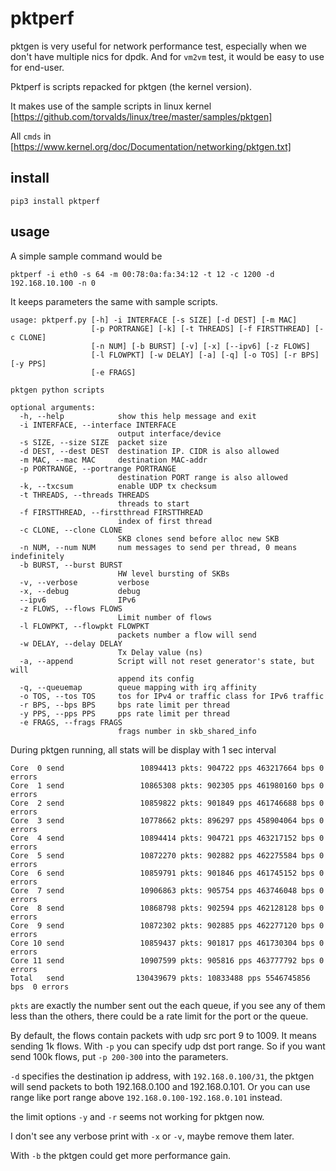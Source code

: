# pktperf
pktgen is very useful for network performance test, especially when we don't have 
multiple nics for dpdk. And for ```vm2vm``` test, it would be easy to use for end-user.

Pktperf is scripts repacked for pktgen (the kernel version).

It makes use of the sample scripts in linux kernel [https://github.com/torvalds/linux/tree/master/samples/pktgen]

All ```cmds``` in [https://www.kernel.org/doc/Documentation/networking/pktgen.txt]

## install
```pip3 install pktperf```

## usage
A simple sample command would be 
```
pktperf -i eth0 -s 64 -m 00:78:0a:fa:34:12 -t 12 -c 1200 -d 192.168.10.100 -n 0
```


It keeps parameters the same with sample scripts.
```
usage: pktperf.py [-h] -i INTERFACE [-s SIZE] [-d DEST] [-m MAC]
                  [-p PORTRANGE] [-k] [-t THREADS] [-f FIRSTTHREAD] [-c CLONE]
                  [-n NUM] [-b BURST] [-v] [-x] [--ipv6] [-z FLOWS]
                  [-l FLOWPKT] [-w DELAY] [-a] [-q] [-o TOS] [-r BPS] [-y PPS]
                  [-e FRAGS]

pktgen python scripts

optional arguments:
  -h, --help            show this help message and exit
  -i INTERFACE, --interface INTERFACE
                        output interface/device
  -s SIZE, --size SIZE  packet size
  -d DEST, --dest DEST  destination IP. CIDR is also allowed
  -m MAC, --mac MAC     destination MAC-addr
  -p PORTRANGE, --portrange PORTRANGE
                        destination PORT range is also allowed
  -k, --txcsum          enable UDP tx checksum
  -t THREADS, --threads THREADS
                        threads to start
  -f FIRSTTHREAD, --firstthread FIRSTTHREAD
                        index of first thread
  -c CLONE, --clone CLONE
                        SKB clones send before alloc new SKB
  -n NUM, --num NUM     num messages to send per thread, 0 means indefinitely
  -b BURST, --burst BURST
                        HW level bursting of SKBs
  -v, --verbose         verbose
  -x, --debug           debug
  --ipv6                IPv6
  -z FLOWS, --flows FLOWS
                        Limit number of flows
  -l FLOWPKT, --flowpkt FLOWPKT
                        packets number a flow will send
  -w DELAY, --delay DELAY
                        Tx Delay value (ns)
  -a, --append          Script will not reset generator's state, but will
                        append its config
  -q, --queuemap        queue mapping with irq affinity
  -o TOS, --tos TOS     tos for IPv4 or traffic class for IPv6 traffic
  -r BPS, --bps BPS     bps rate limit per thread
  -y PPS, --pps PPS     pps rate limit per thread
  -e FRAGS, --frags FRAGS
                        frags number in skb_shared_info
```



During pktgen running, all stats will be display with 1 sec interval
```
Core  0 send                 10894413 pkts: 904722 pps 463217664 bps 0 errors
Core  1 send                 10865308 pkts: 902305 pps 461980160 bps 0 errors
Core  2 send                 10859822 pkts: 901849 pps 461746688 bps 0 errors
Core  3 send                 10778662 pkts: 896297 pps 458904064 bps 0 errors
Core  4 send                 10894414 pkts: 904721 pps 463217152 bps 0 errors
Core  5 send                 10872270 pkts: 902882 pps 462275584 bps 0 errors
Core  6 send                 10859791 pkts: 901846 pps 461745152 bps 0 errors
Core  7 send                 10906863 pkts: 905754 pps 463746048 bps 0 errors
Core  8 send                 10868798 pkts: 902594 pps 462128128 bps 0 errors
Core  9 send                 10872302 pkts: 902885 pps 462277120 bps 0 errors
Core 10 send                 10859437 pkts: 901817 pps 461730304 bps 0 errors
Core 11 send                 10907599 pkts: 905816 pps 463777792 bps 0 errors
Total   send                130439679 pkts: 10833488 pps 5546745856 bps  0 errors
```


```pkts``` are exactly the number sent out the each queue, if you see any of them less than
the others, there could be a rate limit for the port or the queue.


By default, the flows contain packets with udp src port 9 to 1009. It means sending
1k flows. With ```-p``` you can specify udp dst port range. So if you want send 100k
flows, put ```-p 200-300``` into the parameters.


```-d``` specifies the destination ip address, with ```192.168.0.100/31```, the pktgen will
send packets to both 192.168.0.100 and 192.168.0.101. Or you can use range like port range 
above ```192.168.0.100-192.168.0.101``` instead.


the limit options ```-y``` and ```-r``` seems not working for pktgen now.


I don't see any verbose print with ```-x``` or ```-v```, maybe remove them later.


With ```-b``` the pktgen could get more performance gain.